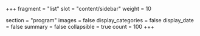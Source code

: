 +++
fragment = "list"
slot = "content/sidebar"
weight = 10

section = "program"
images = false
display_categories = false
display_date = false
summary = false
collapsible = true
count = 100
+++
